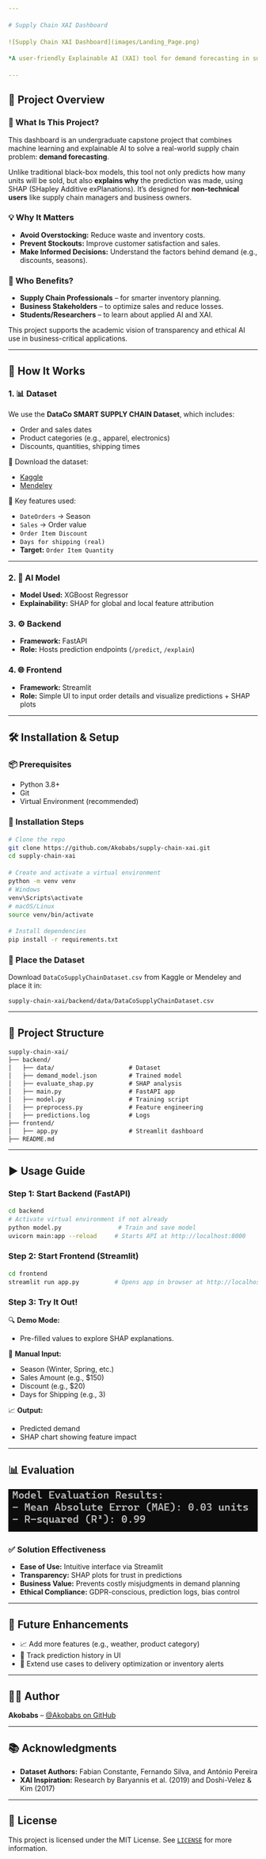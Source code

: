 ```yaml
---

# Supply Chain XAI Dashboard

![Supply Chain XAI Dashboard](images/Landing_Page.png) 

*A user-friendly Explainable AI (XAI) tool for demand forecasting in supply chain management.*

---
```


## 🚀 Project Overview

### 📌 What Is This Project?
This dashboard is an undergraduate capstone project that combines machine learning and explainable AI to solve a real-world supply chain problem: **demand forecasting**. 

Unlike traditional black-box models, this tool not only predicts how many units will be sold, but also **explains why** the prediction was made, using SHAP (SHapley Additive exPlanations). It’s designed for **non-technical users** like supply chain managers and business owners.

### 💡 Why It Matters
- **Avoid Overstocking:** Reduce waste and inventory costs.
- **Prevent Stockouts:** Improve customer satisfaction and sales.
- **Make Informed Decisions:** Understand the factors behind demand (e.g., discounts, seasons).

### 🎯 Who Benefits?
- **Supply Chain Professionals** – for smarter inventory planning.
- **Business Stakeholders** – to optimize sales and reduce losses.
- **Students/Researchers** – to learn about applied AI and XAI.

This project supports the academic vision of transparency and ethical AI use in business-critical applications.

---

## 🧠 How It Works

### 1. 📊 Dataset
We use the **DataCo SMART SUPPLY CHAIN Dataset**, which includes:
- Order and sales dates
- Product categories (e.g., apparel, electronics)
- Discounts, quantities, shipping times

📂 Download the dataset:
- [Kaggle](https://www.kaggle.com/datasets/shashwatwork/dataco-smart-supply-chain-for-big-data-analysis/data)
- [Mendeley](https://doi.org/10.17632/8gx2fvg2k6.3)

🔑 Key features used:
- `DateOrders` → Season
- `Sales` → Order value
- `Order Item Discount`
- `Days for shipping (real)`
- **Target:** `Order Item Quantity`

---

### 2. 🤖 AI Model
- **Model Used:** XGBoost Regressor
- **Explainability:** SHAP for global and local feature attribution

### 3. ⚙️ Backend
- **Framework:** FastAPI
- **Role:** Hosts prediction endpoints (`/predict`, `/explain`)

### 4. 🌐 Frontend
- **Framework:** Streamlit
- **Role:** Simple UI to input order details and visualize predictions + SHAP plots

---

## 🛠️ Installation & Setup

### 📦 Prerequisites
- Python 3.8+
- Git
- Virtual Environment (recommended)

### 🔧 Installation Steps

```bash
# Clone the repo
git clone https://github.com/Akobabs/supply-chain-xai.git
cd supply-chain-xai

# Create and activate a virtual environment
python -m venv venv
# Windows
venv\Scripts\activate
# macOS/Linux
source venv/bin/activate

# Install dependencies
pip install -r requirements.txt
````

### 📁 Place the Dataset

Download `DataCoSupplyChainDataset.csv` from Kaggle or Mendeley and place it in:

```
supply-chain-xai/backend/data/DataCoSupplyChainDataset.csv
```

---

## 📂 Project Structure

```
supply-chain-xai/
├── backend/
│   ├── data/                     # Dataset
│   ├── demand_model.json         # Trained model
│   ├── evaluate_shap.py          # SHAP analysis
│   ├── main.py                   # FastAPI app
│   ├── model.py                  # Training script
│   ├── preprocess.py             # Feature engineering
│   ├── predictions.log           # Logs
├── frontend/
│   ├── app.py                    # Streamlit dashboard
├── README.md
```

---

## ▶️ Usage Guide

### Step 1: Start Backend (FastAPI)

```bash
cd backend
# Activate virtual environment if not already
python model.py                # Train and save model
uvicorn main:app --reload     # Starts API at http://localhost:8000
```

### Step 2: Start Frontend (Streamlit)

```bash
cd frontend
streamlit run app.py          # Opens app in browser at http://localhost:8501
```

### Step 3: Try It Out!

🔍 **Demo Mode:**

* Pre-filled values to explore SHAP explanations.

🧾 **Manual Input:**

* Season (Winter, Spring, etc.)
* Sales Amount (e.g., \$150)
* Discount (e.g., \$20)
* Days for Shipping (e.g., 3)

📈 **Output:**

* Predicted demand
* SHAP chart showing feature impact

---

## 📊 Evaluation

![Model Evaluation](images/Model_evaluation.png)

### ✅ Solution Effectiveness

* **Ease of Use:** Intuitive interface via Streamlit
* **Transparency:** SHAP plots for trust in predictions
* **Business Value:** Prevents costly misjudgments in demand planning
* **Ethical Compliance:** GDPR-conscious, prediction logs, bias control

---

## 🔭 Future Enhancements

* 📈 Add more features (e.g., weather, product category)
* 📜 Track prediction history in UI
* 🚛 Extend use cases to delivery optimization or inventory alerts

---

## 👨‍💻 Author

**Akobabs** – [@Akobabs on GitHub](https://github.com/Akobabs)

---

## 📚 Acknowledgments

* **Dataset Authors:** Fabian Constante, Fernando Silva, and António Pereira
* **XAI Inspiration:** Research by Baryannis et al. (2019) and Doshi-Velez & Kim (2017)

---

## 📝 License

This project is licensed under the MIT License. See [`LICENSE`](LICENSE) for more information.

````
